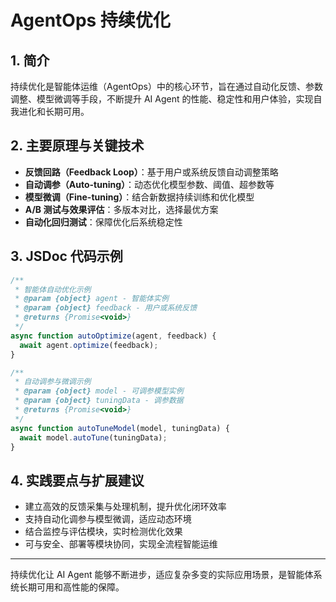 # AgentOps 持续优化

## 1. 简介
持续优化是智能体运维（AgentOps）中的核心环节，旨在通过自动化反馈、参数调整、模型微调等手段，不断提升 AI Agent 的性能、稳定性和用户体验，实现自我进化和长期可用。

## 2. 主要原理与关键技术
- **反馈回路（Feedback Loop）**：基于用户或系统反馈自动调整策略
- **自动调参（Auto-tuning）**：动态优化模型参数、阈值、超参数等
- **模型微调（Fine-tuning）**：结合新数据持续训练和优化模型
- **A/B 测试与效果评估**：多版本对比，选择最优方案
- **自动化回归测试**：保障优化后系统稳定性

## 3. JSDoc 代码示例
```js
/**
 * 智能体自动优化示例
 * @param {object} agent - 智能体实例
 * @param {object} feedback - 用户或系统反馈
 * @returns {Promise<void>}
 */
async function autoOptimize(agent, feedback) {
  await agent.optimize(feedback);
}

/**
 * 自动调参与微调示例
 * @param {object} model - 可调参模型实例
 * @param {object} tuningData - 调参数据
 * @returns {Promise<void>}
 */
async function autoTuneModel(model, tuningData) {
  await model.autoTune(tuningData);
}
```

## 4. 实践要点与扩展建议
- 建立高效的反馈采集与处理机制，提升优化闭环效率
- 支持自动化调参与模型微调，适应动态环境
- 结合监控与评估模块，实时检测优化效果
- 可与安全、部署等模块协同，实现全流程智能运维

---
持续优化让 AI Agent 能够不断进步，适应复杂多变的实际应用场景，是智能体系统长期可用和高性能的保障。 